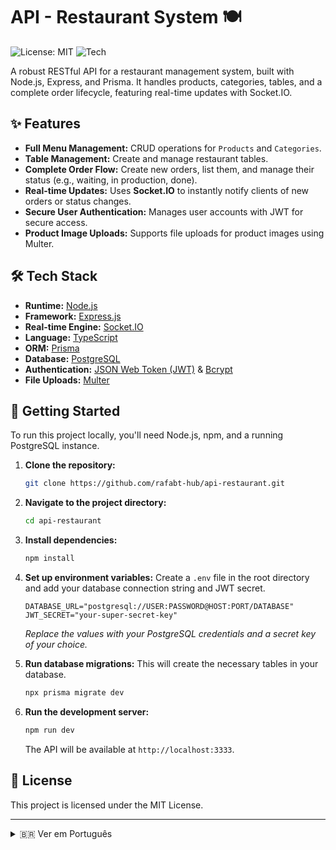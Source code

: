 # API - Restaurant System 🍽️

![License: MIT](https://img.shields.io/badge/License-MIT-blue.svg)
![Tech](https://img.shields.io/badge/tech-Node.js%20%26%20Express-68A063?logo=node.js)

A robust RESTful API for a restaurant management system, built with Node.js, Express, and Prisma. It handles products, categories, tables, and a complete order lifecycle, featuring real-time updates with Socket.IO.

## ✨ Features

-   **Full Menu Management:** CRUD operations for `Products` and `Categories`.
-   **Table Management:** Create and manage restaurant tables.
-   **Complete Order Flow:** Create new orders, list them, and manage their status (e.g., waiting, in production, done).
-   **Real-time Updates:** Uses **Socket.IO** to instantly notify clients of new orders or status changes.
-   **Secure User Authentication:** Manages user accounts with JWT for secure access.
-   **Product Image Uploads:** Supports file uploads for product images using Multer.

## 🛠️ Tech Stack

-   **Runtime:** [Node.js](https://nodejs.org/)
-   **Framework:** [Express.js](https://expressjs.com/pt-br/)
-   **Real-time Engine:** [Socket.IO](https://socket.io/)
-   **Language:** [TypeScript](https://www.typescriptlang.org/)
-   **ORM:** [Prisma](https://www.prisma.io/)
-   **Database:** [PostgreSQL](https://www.postgresql.org/)
-   **Authentication:** [JSON Web Token (JWT)](https://jwt.io/) & [Bcrypt](https://www.npmjs.com/package/bcrypt)
-   **File Uploads:** [Multer](https://github.com/expressjs/multer)

## 🚀 Getting Started

To run this project locally, you'll need Node.js, npm, and a running PostgreSQL instance.

1.  **Clone the repository:**
    ```sh
    git clone https://github.com/rafabt-hub/api-restaurant.git
    ```
2.  **Navigate to the project directory:**
    ```sh
    cd api-restaurant
    ```
3.  **Install dependencies:**
    ```sh
    npm install
    ```
4.  **Set up environment variables:**
    Create a `.env` file in the root directory and add your database connection string and JWT secret.
    ```.env
    DATABASE_URL="postgresql://USER:PASSWORD@HOST:PORT/DATABASE"
    JWT_SECRET="your-super-secret-key"
    ```
    *Replace the values with your PostgreSQL credentials and a secret key of your choice.*

5.  **Run database migrations:**
    This will create the necessary tables in your database.
    ```sh
    npx prisma migrate dev
    ```
6.  **Run the development server:**
    ```sh
    npm run dev
    ```
    The API will be available at `http://localhost:3333`.

## 📄 License

This project is licensed under the MIT License.

---

<details>
  <summary>🇧🇷 Ver em Português</summary>

  <br>

  > Uma API RESTful robusta para um sistema de gerenciamento de restaurante, construída com Node.js, Express e Prisma. Gerencia produtos, categorias, mesas e um ciclo de vida completo de pedidos, com atualizações em tempo real via Socket.IO.

  ### ✨ Funcionalidades

  -   **Gerenciamento de Cardápio:** Operações CRUD para `Produtos` e `Categorias`.
  -   **Gerenciamento de Mesas:** Crie e gerencie as mesas do restaurante.
  -   **Fluxo Completo de Pedidos:** Crie novos pedidos, liste-os e gerencie seus status (ex: aguardando, em produção, pronto).
  -   **Atualizações em Tempo Real:** Usa **Socket.IO** para notificar clientes instantaneamente sobre novos pedidos ou mudanças de status.
  -   **Autenticação Segura de Usuários:** Gerencia contas de usuário com JWT para acesso seguro.
  -   **Upload de Imagens de Produtos:** Suporte para upload de imagens de produtos usando Multer.

  ### 🚀 Como Executar

  Para rodar este projeto, você precisará do Node.js, npm e uma instância do PostgreSQL ativa.

  1.  **Clone o repositório.**
  2.  **Navegue até a pasta do projeto.**
  3.  **Instale as dependências:** `npm install`.
  4.  **Configure as variáveis de ambiente:** Crie um arquivo `.env` na raiz e adicione sua string de conexão do banco e um segredo para o JWT.
  5.  **Execute as migrações do banco:** `npx prisma migrate dev`.
  6.  **Inicie o servidor:** `npm run dev`. A API estará rodando em `http://localhost:3333`.

</details>
